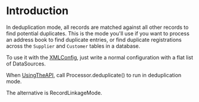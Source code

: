 # Introduction #

In deduplication mode, all records are matched against all other records to find potential duplicates. This is the mode you'll use if you want to process an address book to find duplicate entries, or find duplicate registrations across the `Supplier` and `Customer` tables in a database.

To use it with the [XMLConfig](XMLConfig.md), just write a normal configuration with a flat list of DataSources.

When [UsingTheAPI](UsingTheAPI.md), call Processor.deduplicate() to run in deduplication mode.

The alternative is RecordLinkageMode.